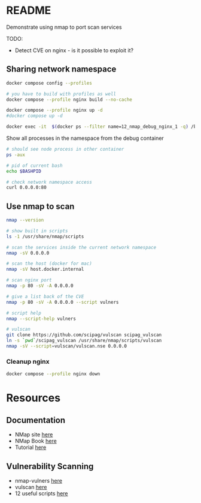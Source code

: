 # README
Demonstrate using nmap to port scan services

TODO:
* Detect CVE on nginx - is it possible to exploit it? 

## Sharing network namespace
```sh
docker compose config --profiles

# you have to build with profiles as well
docker compose --profile nginx build --no-cache  

docker compose --profile nginx up -d  
#docker compose up -d                
```

```sh
docker exec -it  $(docker ps --filter name=12_nmap_debug_nginx_1 -q) /bin/bash 
```

Show all processes in the namespace from the debug container
```sh
# should see node process in other container
ps -aux

# pid of current bash
echo $BASHPID 

# check network namespace access
curl 0.0.0.0:80
```

## Use nmap to scan
```sh
nmap --version

# show built in scripts
ls -1 /usr/share/nmap/scripts

# scan the services inside the current network namespace
nmap -sV 0.0.0.0

# scan the host (docker for mac)
nmap -sV host.docker.internal

# scan nginx port
nmap -p 80 -sV -A 0.0.0.0

# give a list back of the CVE 
nmap -p 80 -sV -A 0.0.0.0 --script vulners 

# script help
nmap --script-help vulners

# vulscan
git clone https://github.com/scipag/vulscan scipag_vulscan
ln -s `pwd`/scipag_vulscan /usr/share/nmap/scripts/vulscan    
nmap -sV --script=vulscan/vulscan.nse 0.0.0.0 
```

### Cleanup nginx
```sh
docker compose --profile nginx down    
```

# Resources
## Documentation
* NMap site [here](https://nmap.org/)  
* NMap Book [here](https://nmap.org/book/toc.html)  
* Tutorial [here](https://hackertarget.com/nmap-tutorial/)

## Vulnerability Scanning
* nmap-vulners [here](https://github.com/vulnersCom/nmap-vulners)
* vulscan [here](https://github.com/scipag/vulscan)  
* 12 useful scripts [here](https://research.securitum.com/nmap-and-12-useful-nse-scripts/)  
